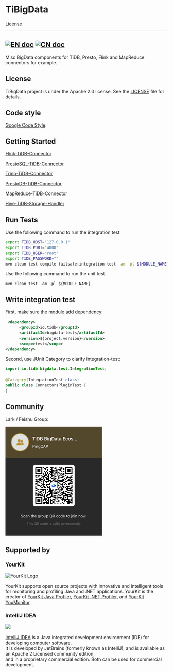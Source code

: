 # TiBigData
[License](https://github.com/pingcap-incubator/TiBigData/blob/master/LICENSE)

---
[![EN doc](https://img.shields.io/badge/document-English-blue.svg)](README.md)
[![CN doc](https://img.shields.io/badge/文档-中文版-blue.svg)](README_zh_CN.md)
---

Misc BigData components for TiDB, Presto, Flink and MapReduce connectors for example.

## License

TiBigData project is under the Apache 2.0 license. See the [LICENSE](./LICENSE) file for details.

## Code style

[Google Code Style](https://github.com/google/styleguide).

## Getting Started

[Flink-TiDB-Connector](./flink/README.md)

[PrestoSQL-TiDB-Connector](./prestosql/README.md)

[Trino-TiDB-Connector](./trino/README.md)

[PrestoDB-TiDB-Connector](./prestodb/README.md)

[MapReduce-TiDB-Connector](./mapreduce/README.md)

[Hive-TiDB-Storage-Handler](./hive/README.md)

## Run Tests

Use the following command to run the integration test.

```bash
export TIDB_HOST="127.0.0.1"
export TIDB_PORT="4000"
export TIDB_USER="root"
export TIDB_PASSWORD=""
mvn clean test-compile failsafe:integration-test -am -pl ${MODULE_NAME}
```

Use the following command to run the unit test.

```
mvn clean test -am -pl ${MODULE_NAME}
```

## Write integration test

First, make sure the module add dependency:

```xml
 <dependency>
      <groupId>io.tidb</groupId>
      <artifactId>bigdata-test</artifactId>
      <version>${project.version}</version>
      <scope>test</scope>
</dependency>
```

Second, use JUnit Category to clarify integration-test:

```java
import io.tidb.bigdata.test.IntegrationTest;

@Category(IntegrationTest.class)
public class ConnectorsPluginTest {
}
```

## Community

Lark / Feishu Group:

<img src="docs/assets/lark_group.png" width="300">

## Supported by

### YourKit

![YourKit Logo](https://www.yourkit.com/images/yklogo.png)

YourKit supports open source projects with innovative and intelligent tools
for monitoring and profiling Java and .NET applications.
YourKit is the creator of <a href="https://www.yourkit.com/java/profiler/">YourKit Java Profiler</a>,
<a href="https://www.yourkit.com/.net/profiler/">YourKit .NET Profiler</a>,
and <a href="https://www.yourkit.com/youmonitor/">YourKit YouMonitor</a>.

### IntelliJ IDEA

<img src="https://resources.jetbrains.com/storage/products/company/brand/logos/IntelliJ_IDEA_icon.png" width="50">

[IntelliJ IDEA](https://www.jetbrains.com/?from=TiBigData) is a Java integrated development environment (IDE) for developing computer software.  
It is developed by JetBrains (formerly known as IntelliJ), and is available as an Apache 2 Licensed community edition,  
and in a proprietary commercial edition. Both can be used for commercial development.